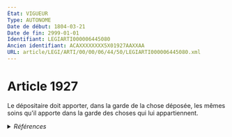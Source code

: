 ```yaml
---
État: VIGUEUR
Type: AUTONOME
Date de début: 1804-03-21
Date de fin: 2999-01-01
Identifiant: LEGIARTI000006445080
Ancien identifiant: ACAXXXXXXXX5X01927AAXXAA
URL: article/LEGI/ARTI/00/00/06/44/50/LEGIARTI000006445080.xml
---
```


<h1>Article 1927</h1>

Le dépositaire doit apporter, dans la garde de la chose déposée, les mêmes soins
qu'il apporte dans la garde des choses qui lui appartiennent.


<details>
  <summary><em>Références</em></summary>

  <h2>Articles faisant référence à l'article</h2>
  
  <ul>
    <li>
      <a href="https://legal.tricoteuses.fr//redirection/LEGIARTI000006445087?vers=git&vers=legifrance">Code civil - article 1928 AUTONOME VIGUEUR, en vigueur depuis le 1804-03-21</a> CITATION source
    </li>
  </ul>
  
  <h2>Références faites par l'article</h2>
  
  <ul>
    <li>
      2999-01-01 CITATION cible <a href="https://legal.tricoteuses.fr//redirection/LEGIARTI000006445087?vers=git&vers=legifrance">Code civil - article 1928 AUTONOME VIGUEUR, en vigueur depuis le 1804-03-21</a>
    </li>
    <li>
      CODIFICATION source Loi 1804-03-14
    </li>
    <li>
      CREATION source Loi 1804-03-14 promulguée le 24 mars 1804
    </li>
  </ul>
</details>

